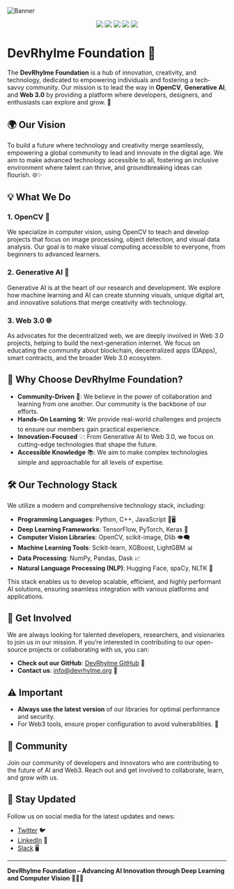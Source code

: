 ![Banner](https://github.com/user-attachments/assets/c3a578f4-5f94-4307-be0d-bd2295645375)

<p align="center"> 
  <a href="mailto:info@devrhylme.org"><img src="https://img.shields.io/badge/Gmail-D14836?style=for-the-badge&logo=gmail&logoColor=white" /></a>
  <a href="https://www.linkedin.com/company/devrhylme-foundation/"><img src="https://img.shields.io/badge/LinkedIn-0077B5?style=for-the-badge&logo=linkedin&logoColor=white" /></a>
  <a href="https://www.instagram.com/devrhylme1"><img src="https://img.shields.io/badge/Instagram-E4405F?style=for-the-badge&logo=instagram&logoColor=white" /></a>
  <a href="https://join.slack.com/t/devrhylmefoundation/shared_invite/zt-2sjg2note-JAoszdfmfzJDsGk7vXcZag"><img src="https://img.shields.io/badge/Slack-4A154B?style=for-the-badge&logo=slack&logoColor=white" /></a>
  <a href="https://x.com/Devrhylme1"><img src="https://img.shields.io/badge/X-000000?style=for-the-badge&logo=x&logoColor=white" /></a>
</p>

# DevRhylme Foundation 🌟

The **DevRhylme Foundation** is a hub of innovation, creativity, and technology, dedicated to empowering individuals and fostering a tech-savvy community. Our mission is to lead the way in **OpenCV**, **Generative AI**, and **Web 3.0** by providing a platform where developers, designers, and enthusiasts can explore and grow. 🚀

## 🌍 Our Vision

To build a future where technology and creativity merge seamlessly, empowering a global community to lead and innovate in the digital age. We aim to make advanced technology accessible to all, fostering an inclusive environment where talent can thrive, and groundbreaking ideas can flourish. 🌐✨

## 💡 What We Do

### 1. **OpenCV** 📸
We specialize in computer vision, using OpenCV to teach and develop projects that focus on image processing, object detection, and visual data analysis. Our goal is to make visual computing accessible to everyone, from beginners to advanced learners.

### 2. **Generative AI** 🤖
Generative AI is at the heart of our research and development. We explore how machine learning and AI can create stunning visuals, unique digital art, and innovative solutions that merge creativity with technology.

### 3. **Web 3.0** 🌐
As advocates for the decentralized web, we are deeply involved in Web 3.0 projects, helping to build the next-generation internet. We focus on educating the community about blockchain, decentralized apps (DApps), smart contracts, and the broader Web 3.0 ecosystem.

## 🎯 Why Choose DevRhylme Foundation?

- **Community-Driven** 🤝: We believe in the power of collaboration and learning from one another. Our community is the backbone of our efforts.
- **Hands-On Learning** 🛠️: We provide real-world challenges and projects to ensure our members gain practical experience.
- **Innovation-Focused** 💡: From Generative AI to Web 3.0, we focus on cutting-edge technologies that shape the future.
- **Accessible Knowledge** 📚: We aim to make complex technologies simple and approachable for all levels of expertise.

## 🛠️ Our Technology Stack

We utilize a modern and comprehensive technology stack, including:

- **Programming Languages**: Python, C++, JavaScript 🐍🖥️
- **Deep Learning Frameworks**: TensorFlow, PyTorch, Keras 🧠
- **Computer Vision Libraries**: OpenCV, scikit-image, Dlib 👁️‍🗨️
- **Machine Learning Tools**: Scikit-learn, XGBoost, LightGBM 📊
- **Data Processing**: NumPy, Pandas, Dask 📈
- **Natural Language Processing (NLP)**: Hugging Face, spaCy, NLTK 💬

This stack enables us to develop scalable, efficient, and highly performant AI solutions, ensuring seamless integration with various platforms and applications.

## 🔗 Get Involved

We are always looking for talented developers, researchers, and visionaries to join us in our mission. If you’re interested in contributing to our open-source projects or collaborating with us, you can:

- **Check out our GitHub**: [DevRhylme GitHub](https://github.com/DevRhylme) 📂
- **Contact us**: info@devrhylme.org 📧

## ⚠️ Important

- **Always use the latest version** of our libraries for optimal performance and security.
- For Web3 tools, ensure proper configuration to avoid vulnerabilities. 🔐

## 💬 Community

Join our community of developers and innovators who are contributing to the future of AI and Web3. Reach out and get involved to collaborate, learn, and grow with us.

## 📢 Stay Updated

Follow us on social media for the latest updates and news:
- [Twitter](https://twitter.com/devrhylme1) 🐦
- [LinkedIn](https://www.linkedin.com/company/devrhylme) 💼
- [Slack](https://join.slack.com/t/devrhylmefoundation/shared_invite/zt-2sjg2note-JAoszdfmfzJDsGk7vXcZag) 🖥️

---

**DevRhylme Foundation – Advancing AI Innovation through Deep Learning and Computer Vision** 🌟🌐🚀

